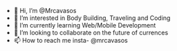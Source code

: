 - 👋 Hi, I’m @Mrcavasos
- 👀 I’m interested in Body Building, Traveling and Coding 
- 🌱 I’m currently learning Web/Mobile Development 
- 💞️ I’m looking to collaborate on the future of currences 
- 📫 How to reach me insta- @mrcavasos

<!---
Mrcavasos/Mrcavasos is a ✨ special ✨ repository because its `README.md` (this file) appears on your GitHub profile.
You can click the Preview link to take a look at your changes.
--->
